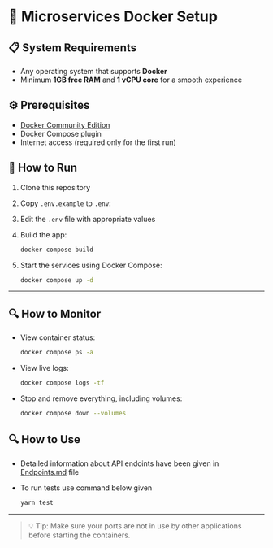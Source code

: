 # 🐳 Microservices Docker Setup

## 📋 System Requirements

- Any operating system that supports **Docker**
- Minimum **1GB free RAM** and **1 vCPU core** for a smooth experience

## ⚙️ Prerequisites

- [Docker Community Edition](https://docs.docker.com/get-docker/)
- Docker Compose plugin
- Internet access (required only for the first run)

## 🚀 How to Run

1. Clone this repository

2. Copy `.env.example` to `.env`:

3. Edit the `.env` file with appropriate values

4. Build the app:
   ```bash
   docker compose build
   ```

4. Start the services using Docker Compose:

   ```bash
   docker compose up -d
   ```

---

## 🔍 How to Monitor

- View container status:

  ```bash
  docker compose ps -a
  ```

- View live logs:

  ```bash
  docker compose logs -tf
  ```

- Stop and remove everything, including volumes:

  ```bash
  docker compose down --volumes
  ```

## 🔍 How to Use

- Detailed information about API endoints have been given in [Endpoints.md](https://github.com/huseynaligadirov/nestjs-microservice/blob/main/Endpoints.md) file

- To run tests use command below given

  ```bash
  yarn test
  ```


---

> 💡 Tip: Make sure your ports are not in use by other applications before starting the containers.
